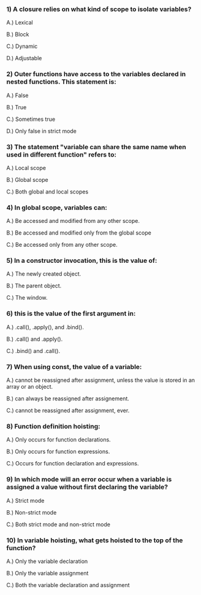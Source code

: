 ### 1) A closure relies on what kind of scope to isolate variables?
A.) Lexical

B.) Block

C.) Dynamic

D.) Adjustable
### 2) Outer functions have access to the variables declared in nested functions. This statement is:
A.) False

B.) True

C.) Sometimes true

D.) Only false in strict mode
### 3) The statement "variable can share the same name when used in different function" refers to:
A.) Local scope

B.) Global scope

C.) Both global and local scopes
### 4) In global scope, variables can:
A.) Be accessed and modified from any other scope.

B.) Be accessed and modified only from the global scope

C.) Be accessed only from any other scope.
### 5) In a constructor invocation, this is the value of:
A.) The newly created object.

B.) The parent object.

C.) The window.
### 6) this is the value of the first argument in:
A.) .call(), .apply(), and .bind().

B.) .call() and .apply().

C.) .bind() and .call().
### 7) When using const, the value of a variable:
A.) cannot be reassigned after assignment, unless the value is stored in an array or an object.

B.) can always be reassigned after assignement.

C.) cannot be reassigned after assignment, ever.
### 8) Function definition hoisting:
A.) Only occurs for function declarations.

B.) Only occurs for function expressions.

C.) Occurs for function declaration and expressions.
### 9) In which mode will an error occur when a variable is assigned a value without first declaring the variable?
A.) Strict mode

B.) Non-strict mode

C.) Both strict mode and non-strict mode
### 10) In variable hoisting, what gets hoisted to the top of the function?
A.) Only the variable declaration

B.) Only the variable assignment

C.) Both the variable declaration and assignment
